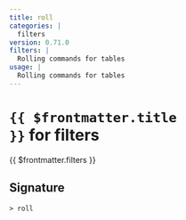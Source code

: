 ```yaml
---
title: roll
categories: |
  filters
version: 0.71.0
filters: |
  Rolling commands for tables
usage: |
  Rolling commands for tables
---
```


# <code>{{ $frontmatter.title }}</code> for filters

<div class='command-title'>{{ $frontmatter.filters }}</div>

## Signature

```> roll ```
